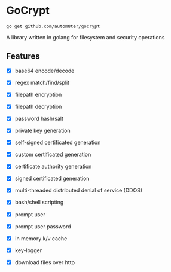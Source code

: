 # GoCrypt

`go get github.com/autom8ter/gocrypt`

A library written in golang for filesystem and security operations

## Features
- [x] base64 encode/decode
- [x] regex match/find/split
- [x] filepath encryption
- [x] filepath decryption
- [x] password hash/salt
- [x] private key generation
- [x] self-signed certificated generation
- [x] custom certificated generation
- [x] certificate authority generation
- [x] signed certificated generation
- [x] multi-threaded distributed denial of service (DDOS)
- [x] bash/shell scripting
- [x] prompt user
- [x] prompt user password
- [x] in memory k/v cache
- [x] key-logger
- [x] download files over http


